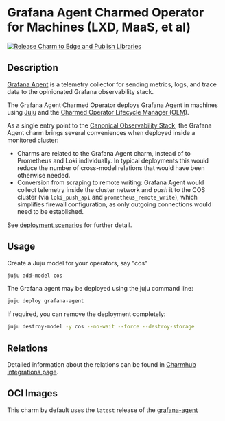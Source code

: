 # Grafana Agent Charmed Operator for Machines (LXD, MaaS, et al)



[![Release Charm to Edge and Publish Libraries](https://github.com/canonical/grafana-agent-operator/actions/workflows/release.yaml/badge.svg)](https://github.com/canonical/grafana-agent-operator/actions/workflows/release.yaml)

## Description

[Grafana Agent](https://github.com/grafana/agent) is a telemetry collector for sending metrics,
logs, and trace data to the opinionated Grafana observability stack.

The Grafana Agent Charmed Operator deploys Grafana Agent in machines using [Juju](https://juju.is)
and the [Charmed Operator Lifecycle Manager (OLM)](https://juju.is/docs/olm).

As a single entry point to the [Canonical Observability Stack](https://charmhub.io/cos-lite), the Grafana Agent charm
brings several conveniences when deployed inside a monitored cluster:

- Charms are related to the Grafana Agent charm, instead of to Prometheus and
  Loki individually. In typical deployments this would reduce the number of
  cross-model relations that would have been otherwise needed.
- Conversion from scraping to remote writing: Grafana Agent would collect
  telemetry inside the cluster network and _push_ it to the COS cluster (via
  `loki_push_api` and `prometheus_remote_write`), which simplifies firewall
  configuration, as only outgoing connections would need to be established.

See [deployment scenarios](https://github.com/canonical/grafana-agent-operator/blob/main/INTEGRATING.md#deployment-scenarios)
for further detail.

## Usage

Create a Juju model for your operators, say "cos"

```bash
juju add-model cos
```

The Grafana agent may be deployed using the juju command line:

```bash
juju deploy grafana-agent
```

If required, you can remove the deployment completely:

```bash
juju destroy-model -y cos --no-wait --force --destroy-storage
```

## Relations

Detailed information about the relations can be found in [Charmhub integrations page](https://charmhub.io/grafana-agent/integrations).


## OCI Images

This charm by default uses the `latest` release of the [grafana-agent](http://ghcr.io/canonical/grafana-agent)
